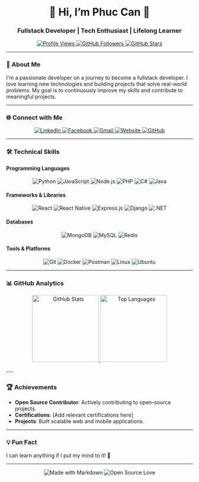 <h1 align="center">👋 Hi, I’m Phuc Can 👋</h1>
<h3 align="center">Fullstack Developer | Tech Enthusiast | Lifelong Learner</h3>

<p align="center">
  <a href="https://github.com/phuccan0800">
    <img src="https://komarev.com/ghpvc/?username=phuccan0800&style=flat-square&color=blue" alt="Profile Views" />
  </a>
  <a href="https://github.com/phuccan0800?tab=followers">
    <img src="https://img.shields.io/github/followers/phuccan0800?label=Follow&style=social" alt="GitHub Followers" />
  </a>
  <a href="https://github.com/phuccan0800">
    <img src="https://img.shields.io/github/stars/phuccan0800?label=Stars&style=social" alt="GitHub Stars" />
  </a>
</p>

---

### 🚀 About Me
I'm a passionate developer on a journey to become a fullstack developer. I love learning new technologies and building projects that solve real-world problems. My goal is to continuously improve my skills and contribute to meaningful projects.

---

### 🌐 Connect with Me
<p align="center">
  <a href="https://www.linkedin.com/in/phuccan0800">
    <img src="https://img.shields.io/badge/LinkedIn-0077B5?style=for-the-badge&logo=linkedin&logoColor=white" alt="LinkedIn" />
  </a>
  <a href="https://www.facebook.com/">
    <img src="https://img.shields.io/badge/Facebook-1877F2?style=for-the-badge&logo=facebook&logoColor=white" alt="Facebook" />
  </a>
  <a href="mailto:ttp.runtowin@gmail.com">
    <img src="https://img.shields.io/badge/Gmail-D14836?style=for-the-badge&logo=gmail&logoColor=white" alt="Gmail" />
  </a>
  <a href="https://ttphuc.com">
    <img src="https://img.shields.io/badge/Website-FF7139?style=for-the-badge&logo=google-chrome&logoColor=white" alt="Website" />
  </a>
  <a href="https://github.com/phuccan0800">
    <img src="https://img.shields.io/badge/GitHub-100000?style=for-the-badge&logo=github&logoColor=white" alt="GitHub" />
  </a>
</p>

---

### 🛠️ Technical Skills

#### Programming Languages
<p align="center">
  <img src="https://img.shields.io/badge/Python-3776AB?style=for-the-badge&logo=python&logoColor=white" alt="Python" />
  <img src="https://img.shields.io/badge/JavaScript-F7DF1E?style=for-the-badge&logo=javascript&logoColor=black" alt="JavaScript" />
  <img src="https://img.shields.io/badge/Node.js-339933?style=for-the-badge&logo=nodedotjs&logoColor=white" alt="Node.js" />
  <img src="https://img.shields.io/badge/PHP-777BB4?style=for-the-badge&logo=php&logoColor=white" alt="PHP" />
  <img src="https://img.shields.io/badge/C%23-239120?style=for-the-badge&logo=c-sharp&logoColor=white" alt="C#" />
  <img src="https://img.shields.io/badge/Java-ED8B00?style=for-the-badge&logo=openjdk&logoColor=white" alt="Java" />
</p>

#### Frameworks & Libraries
<p align="center">
  <img src="https://img.shields.io/badge/React-20232A?style=for-the-badge&logo=react&logoColor=61DAFB" alt="React" />
  <img src="https://img.shields.io/badge/React_Native-20232A?style=for-the-badge&logo=react&logoColor=61DAFB" alt="React Native" />
  <img src="https://img.shields.io/badge/Express.js-000000?style=for-the-badge&logo=express&logoColor=white" alt="Express.js" />
  <img src="https://img.shields.io/badge/Django-092E20?style=for-the-badge&logo=django&logoColor=white" alt="Django" />
  <img src="https://img.shields.io/badge/.NET-512BD4?style=for-the-badge&logo=dotnet&logoColor=white" alt=".NET" />
</p>

#### Databases
<p align="center">
  <img src="https://img.shields.io/badge/MongoDB-4EA94B?style=for-the-badge&logo=mongodb&logoColor=white" alt="MongoDB" />
  <img src="https://img.shields.io/badge/MySQL-4479A1?style=for-the-badge&logo=mysql&logoColor=white" alt="MySQL" />
  <img src="https://img.shields.io/badge/Redis-DC382D?style=for-the-badge&logo=redis&logoColor=white" alt="Redis" />
</p>

#### Tools & Platforms
<p align="center">
  <img src="https://img.shields.io/badge/Git-F05032?style=for-the-badge&logo=git&logoColor=white" alt="Git" />
  <img src="https://img.shields.io/badge/Docker-2496ED?style=for-the-badge&logo=docker&logoColor=white" alt="Docker" />
  <img src="https://img.shields.io/badge/Postman-FF6C37?style=for-the-badge&logo=postman&logoColor=white" alt="Postman" />
  <img src="https://img.shields.io/badge/Linux-FCC624?style=for-the-badge&logo=linux&logoColor=black" alt="Linux" />
  <img src="https://img.shields.io/badge/Ubuntu-E95420?style=for-the-badge&logo=ubuntu&logoColor=white" alt="Ubuntu" />
</p>

---

### 📊 GitHub Analytics
<p align="center">
  <a href="https://github.com/phuccan0800">
    <img height="180em" src="https://github-readme-stats.vercel.app/api?username=phuccan0800&show_icons=true&theme=dark&include_all_commits=true&count_private=true" alt="GitHub Stats" />
  </a>
  <a href="https://github.com/phuccan0800">
    <img height="180em" src="https://github-readme-stats.vercel.app/api/top-langs/?username=phuccan0800&layout=compact&theme=dark" alt="Top Languages" />
  </a>
</p>
---

### 🏆 Achievements
- **Open Source Contributor**: Actively contributing to open-source projects.
- **Certifications**: [Add relevant certifications here]
- **Projects**: Built scalable web and mobile applications.

---

### 💡 Fun Fact
I can learn anything if I put my mind to it! 🧠

---

<p align="center">
  <img src="https://img.shields.io/badge/Made%20with-Markdown-1f425f.svg" alt="Made with Markdown">
  <img src="https://img.shields.io/badge/Open%20Source-%E2%9D%A4-blue" alt="Open Source Love">
</p>
